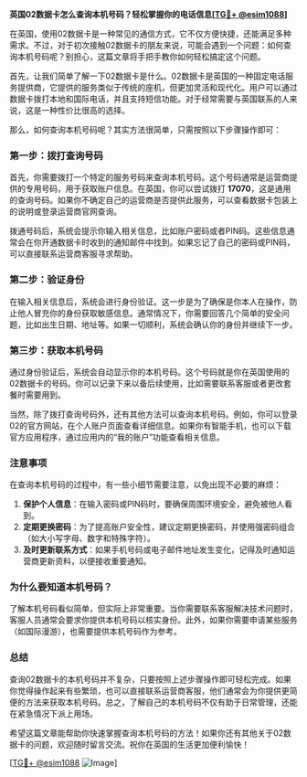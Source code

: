 **英国02数据卡怎么查询本机号码？轻松掌握你的电话信息[[TG💪+ @esim1088](https://t.me/s/esim1088)]**

在英国，使用02数据卡是一种常见的通信方式，它不仅方便快捷，还能满足多种需求。不过，对于初次接触02数据卡的朋友来说，可能会遇到一个问题：如何查询本机号码呢？别担心，这篇文章将手把手教你如何轻松搞定这个问题。

首先，让我们简单了解一下02数据卡是什么。02数据卡是英国的一种固定电话服务提供商，它提供的服务类似于传统的座机，但更加灵活和现代化。用户可以通过数据卡拨打本地和国际电话，并且支持短信功能。对于经常需要与英国联系的人来说，这是一种性价比很高的选择。

那么，如何查询本机号码呢？其实方法很简单，只需按照以下步骤操作即可：

### **第一步：拨打查询号码**
首先，你需要拨打一个特定的服务号码来查询本机号码。这个号码通常是运营商提供的专用号码，用于获取账户信息。在英国，你可以尝试拨打 **17070**，这是通用的查询号码。如果你不确定自己的运营商是否提供此服务，可以查看数据卡包装上的说明或登录运营商官网查询。

拨通号码后，系统会提示你输入相关信息，比如账户密码或者PIN码。这些信息通常会在你开通数据卡时收到的通知邮件中找到。如果忘记了自己的密码或PIN码，可以直接联系运营商客服寻求帮助。

### **第二步：验证身份**
在输入相关信息后，系统会进行身份验证。这一步是为了确保是你本人在操作，防止他人冒充你的身份获取敏感信息。通常情况下，你需要回答几个简单的安全问题，比如出生日期、地址等。如果一切顺利，系统会确认你的身份并继续下一步。

### **第三步：获取本机号码**
通过身份验证后，系统会自动显示你的本机号码。这个号码就是你在英国使用的02数据卡的号码。你可以记录下来以备后续使用，比如需要联系客服或者更改套餐时需要用到。

当然，除了拨打查询号码外，还有其他方法可以查询本机号码。例如，你可以登录02的官方网站，在个人账户页面查看详细信息。如果你有智能手机，也可以下载官方应用程序，通过应用内的“我的账户”功能查看相关信息。

### **注意事项**
在查询本机号码的过程中，有一些小细节需要注意，以免出现不必要的麻烦：

1. **保护个人信息**：在输入密码或PIN码时，要确保周围环境安全，避免被他人看到。
2. **定期更换密码**：为了提高账户安全性，建议定期更换密码，并使用强密码组合（如大小写字母、数字和特殊字符）。
3. **及时更新联系方式**：如果手机号码或电子邮件地址发生变化，记得及时通知运营商更新资料，以便接收重要通知。

### **为什么要知道本机号码？**
了解本机号码看似简单，但实际上非常重要。当你需要联系客服解决技术问题时，客服人员通常会要求你提供本机号码以核实身份。此外，如果你需要申请某些服务（如国际漫游），也需要提供本机号码作为参考。

### **总结**
查询02数据卡的本机号码并不复杂，只要按照上述步骤操作即可轻松完成。如果你觉得操作起来有些繁琐，也可以直接联系运营商客服，他们通常会为你提供更简便的方法来获取本机号码。总之，了解自己的本机号码不仅有助于日常管理，还能在紧急情况下派上用场。

希望这篇文章能帮助你快速掌握查询本机号码的方法！如果你还有其他关于02数据卡的问题，欢迎随时留言交流。祝你在英国的生活更加便利愉快！

[[TG💪+ @esim1088](https://t.me/s/esim1088) ![Image](https://i.postimg.cc/4NQfJmqS/Snipaste-2025-05-13-00-14-12.png)]